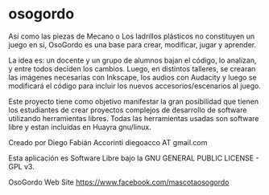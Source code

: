 osogordo
========

Así como las piezas de Mecano o Los ladrillos plásticos no constituyen un juego en sí, OsoGordo es una base para crear, modificar, jugar y aprender.

La idea es: un docente y un grupo de alumnos bajan el código, lo analizan, y entre todos deciden los cambios. Luego, en distintos talleres, se crearan las imágenes necesarias con Inkscape, los audios con Audacity y luego se modificará el código para incluir los nuevos accesorios/escenarios al juego.

Este proyecto tiene como objetivo manifestar la gran posibilidad que tienen los estudiantes de crear proyectos complejos de desarrollo de software utilizando herramientas libres.
Todas las herramientas usadas son software libre y estan incluidas en Huayra gnu/linux.

Creado por Diego Fabián Accorinti
diegoacco AT gmail.com

Esta aplicación es Software Libre bajo la GNU GENERAL PUBLIC LICENSE - GPL v3.

OsoGordo Web Site
https://www.facebook.com/mascotaosogordo
